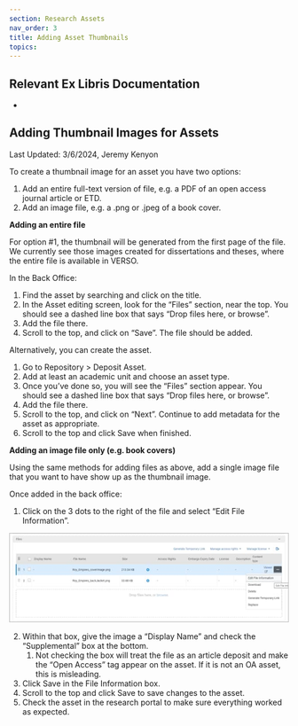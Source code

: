 ```yaml
---
section: Research Assets
nav_order: 3
title: Adding Asset Thumbnails
topics:
---
```

## Relevant Ex Libris Documentation
-
## Adding Thumbnail Images for Assets
Last Updated: 3/6/2024, Jeremy Kenyon

To create a thumbnail image for an asset you have two options:

1. Add an entire full-text version of file, e.g. a PDF of an open access journal article or ETD.  
2. Add an image file, e.g. a .png or .jpeg of a book cover.

**Adding an entire file**

For option \#1, the thumbnail will be generated from the first page of the file. We currently see those images created for dissertations and theses, where the entire file is available in VERSO.

In the Back Office:

1. Find the asset by searching and click on the title.  
2. In the Asset editing screen, look for the “Files” section, near the top. You should see a dashed line box that says “Drop files here, or browse”.  
3. Add the file there.  
4. Scroll to the top, and click on “Save”. The file should be added.

Alternatively, you can create the asset.

1. Go to Repository \> Deposit Asset.  
2. Add at least an academic unit and choose an asset type.  
3. Once you’ve done so, you will see the “Files” section appear. You should see a dashed line box that says “Drop files here, or browse”.  
4. Add the file there.  
5. Scroll to the top, and click on “Next”. Continue to add metadata for the asset as appropriate.  
6. Scroll to the top and click Save when finished.

**Adding an image file only (e.g. book covers)**

Using the same methods for adding files as above, add a single image file that you want to have show up as the thumbnail image.

Once added in the back office:

1. Click on the 3 dots to the right of the file and select “Edit File Information”.

<img src="../../images/adding-asset-thumbnails-1.jpg" width="800" alt="A screenshot of the 'files' section of a verso asset, displaying a button on the right which creates a dropdown including 'edit file information'">

2. Within that box, give the image a “Display Name” and check the “Supplemental” box at the bottom.  
   1. Not checking the box will treat the file as an article deposit and make the “Open Access” tag appear on the asset. If it is not an OA asset, this is misleading.  
3. Click Save in the File Information box.  
4. Scroll to the top and click Save to save changes to the asset.  
5. Check the asset in the research portal to make sure everything worked as expected.